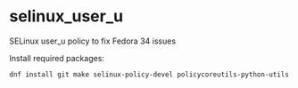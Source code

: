 # selinux_user_u
SELinux user_u policy to fix Fedora 34 issues

Install required packages:
```|sh
dnf install git make selinux-policy-devel policycoreutils-python-utils
```
